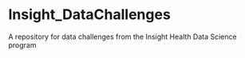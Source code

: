 # Insight_DataChallenges
A repository for data challenges from the Insight Health Data Science program
